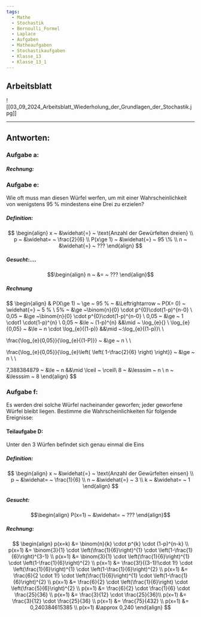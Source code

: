 ```yaml
---
tags:
  - Mathe
  - Stochastik
  - Bernoulli_Formel
  - Laplace
  - Aufgaben
  - Matheaufgaben
  - Stochastikaufgaben
  - Klasse_13
  - Klasse_13_1
---
```

## Arbeitsblatt

![[03_09_2024_Arbeitsblatt_Wiederholung_der_Grundlagen_der_Stochastik.jpg]]

---

## Antworten:
### Aufgabe a:
##### Rechnung:


### Aufgabe e:
Wie oft muss man diesen Würfel werfen, um mit einer Wahrscheinlichkeit von wenigstens 95 % mindestens eine Drei zu erzielen?
##### Definition:

$$
\begin{align}
x ~ &\widehat{=} ~ \text{Anzahl der Gewürfelten dreien} \\
p ~ &\widehat= ~ \frac{2}{6} \\
P(x\ge 1) ~ &\widehat{=} ~ 95 \% \\
n ~ &\widehat{=} ~ ???
\end{align}
$$

##### Gesucht:….
$$\begin{align}
n ~ &= ~ ???
\end{align}$$

##### Rechnung

$$
\begin{align} & 
P(X\ge 1) ~ \ge ~ 95 \% ~ &\Leftrightarrow ~ P(X= 0) ~ \widehat{=} ~ 5 \% \\
5\% ~ &\ge ~\binom{n}{0} \cdot p^{0}\cdot(1-p)^{n-0} \\
0,05 ~ &\ge ~\binom{n}{0} \cdot p^{0}\cdot(1-p)^{n-0} \\
0,05 ~ &\ge ~ 1 \cdot1 \cdot(1-p)^{n} \\
0,05 ~ &\le ~ (1-p)^{n} &&\mid ~ \log_{e}\{\} \\
\log_{e}\{0,05\} ~ &\le ~ n \cdot \log_{e}\{(1-p)\} &&\mid ~:\log_{e}\{(1-p)\}\\ \\

\frac{\log_{e}\{0,05\}}{\log_{e}\{(1-P)\}} ~ &\ge ~ n \\ \\

\frac{\log_{e}\{0,05\}}{\log_{e}\left\{ \left( 1-\frac{2}{6} \right) \right\}} ~ &\ge ~ n \\ \\

7,388384879 ~ &\le ~ n &&\mid \lceil ~ \rceil\\
8 ~ &\lesssim ~ n \\
n ~ &\lesssim ~ 8
\end{align}
$$


### Aufgabe f:
Es werden drei solche Würfel nacheinander geworfen; jeder geworfene Würfel bleibt liegen.
Bestimme die Wahrscheinlichkeiten für folgende Ereignisse:

#### Teilaufgabe D:
Unter den 3 Würfen befindet sich genau einmal die Eins

##### Definition:

$$
\begin{align}
x ~ &\widehat{=} ~ \text{Anzahl der Gewürfelten einsen} \\
p ~ &\widehat= ~ \frac{1}{6} \\
n ~ &\widehat{=} ~ 3 \\
k ~ &\widehat= ~ 1
\end{align}
$$

##### Gesucht:
$$\begin{align}
P(x=1) ~ &\widehat= ~ ???
\end{align}$$

##### Rechnung:
$$
	\begin{align}
		p(x=k) &= \binom{n}{k} \cdot p^{k} \cdot (1-p)^{n-k} \\
	p(x=1) &= \binom{3}{1} \cdot \left(\frac{1}{6}\right)^{1} \cdot \left(1-\frac{1}{6}\right)^{3-1} \\
		p(x=1) &= \binom{3}{1} \cdot \left(\frac{1}{6}\right)^{1} \cdot \left(1-\frac{1}{6}\right)^{2} \\
		p(x=1) &= \frac{3!}{(3-1)!\cdot 1!} \cdot \left(\frac{1}{6}\right)^{1} \cdot \left(1-\frac{1}{6}\right)^{2} \\
		p(x=1) &= \frac{6}{2 \cdot 1!} \cdot \left(\frac{1}{6}\right)^{1} \cdot \left(1-\frac{1}{6}\right)^{2} \\
		p(x=1) &= \frac{6}{2} \cdot \left(\frac{1}{6}\right) \cdot \left(\frac{5}{6}\right)^{2} \\
		p(x=1) &= \frac{6}{2} \cdot \frac{1}{6} \cdot \frac{25}{36} \\
		p(x=1) &= \frac{3}{12} \cdot \frac{25}{36}\\
		p(x=1) &= \frac{3}{12} \cdot \frac{25}{36} \\
		p(x=1) &= \frac{75}{432} \\
		p(x=1) &= 0,240384615385 \\
		p(x=1) &\approx 0,240
\end{align}
$$





